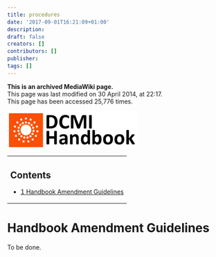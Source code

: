 ```yaml
---
title: procedures
date: '2017-09-01T16:21:09+01:00'
description: 
draft: false
creators: []
contributors: []
publisher: 
tags: []
---
```


 **This is an archived MediaWiki page.**  
This page was last modified on 30 April 2014, at 22:17.  
This page has been accessed 25,776 times.

[<img alt="DCMI Handbook" src="/mediawiki_wiki/images/Handbook.png" width="300" height="86">](/mediawiki_wiki/images/Handbook.png)

<table id="toc" class="toc">
  <tr>
    <td>
      <div id="toctitle">
        <h2>Contents</h2>
      </div>
      <ul>
        <li class="toclevel-1 tocsection-1"><a href="#Handbook_Amendment_Guidelines"><span class="tocnumber">1</span> <span class="toctext">Handbook Amendment Guidelines</span></a></li>
      </ul>
    </td>
  </tr>
</table>


# Handbook Amendment Guidelines 

To be done.

